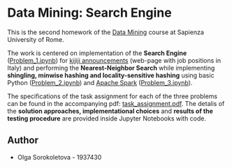 # Data Mining: Search Engine

This is the second homework of the [Data Mining](http://aris.me/index.php/data-mining-2021) course at Sapienza University of Rome.

The work is centered on implementation of the **Search Engine** ([Problem_1.ipynb](https://github.com/olga-sorokoletova/Data-Mining/blob/main/Homework%202/scripts/Problem_1.ipynb)) for [kijiji announcements](https://www.kijiji.it/) (web-page with job positions in Italy) and performing the **Nearest-Neighbor Search** while implementing **shingling, minwise hashing and locality-sensitive hashing** using basic Python ([Problem_2.ipynb](https://github.com/olga-sorokoletova/Data-Mining/blob/main/Homework%202/scripts/Problem_2.ipynb)) and [Apache Spark](https://spark.apache.org/) ([Problem_3.ipynb](https://github.com/olga-sorokoletova/Data-Mining/blob/main/Homework%202/scripts/Problem_3.ipynb)).

The specifications of the task assignment for each of the three problems can be found in the accompanying pdf: [task_assignment.pdf](https://github.com/olga-sorokoletova/Data-Mining/blob/main/Homework%202/task_assignment.pdf). The detalis of the **solution approaches, implementational choices** and **results of the testing procedure** are provided inside Jupyter Notebooks with code. 

## Author
- Olga Sorokoletova - 1937430
